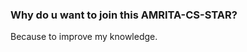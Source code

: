 <!DOCTYPE html>
<html>
  <body>
    <h3>Why do u want to join this AMRITA-CS-STAR?</h3>
    <p>Because to improve my knowledge.</p>
  </body>
 </html>






